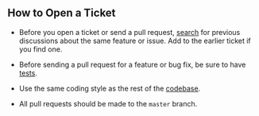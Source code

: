 ## How to Open a Ticket

- Before you open a ticket or send a pull request,
  [search](https://github.com/mixmaxhq/neckbone/issues) for previous discussions
  about the same feature or issue. Add to the earlier ticket if you find one.

- Before sending a pull request for a feature or bug fix, be sure to have
  [tests](http://backbonejs.org/test/).

- Use the same coding style as the rest of the
  [codebase](https://github.com/mixmaxhq/neckbone/tree/master).

- All pull requests should be made to the `master` branch.
